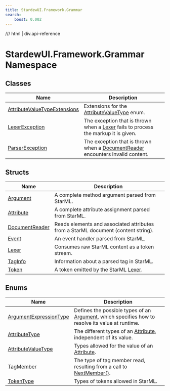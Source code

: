 ```yaml
---
title: StardewUI.Framework.Grammar
search:
    boost: 0.002
---
```


<link rel="stylesheet" href="/StardewUI/stylesheets/reference.css" />

/// html | div.api-reference

# StardewUI.Framework.Grammar Namespace

## Classes

| Name | Description |
| --- | --- |
| [AttributeValueTypeExtensions](attributevaluetypeextensions.md) | Extensions for the [AttributeValueType](attributevaluetype.md) enum. |
| [LexerException](lexerexception.md) | The exception that is thrown when a [Lexer](lexer.md) fails to process the markup it is given. |
| [ParserException](parserexception.md) | The exception that is thrown when a [DocumentReader](documentreader.md) encounters invalid content. |

## Structs

| Name | Description |
| --- | --- |
| [Argument](argument.md) | A complete method argument parsed from StarML. |
| [Attribute](attribute.md) | A complete attribute assignment parsed from StarML. |
| [DocumentReader](documentreader.md) | Reads elements and associated attributes from a StarML document (content string). |
| [Event](event.md) | An event handler parsed from StarML. |
| [Lexer](lexer.md) | Consumes raw StarML content as a token stream. |
| [TagInfo](taginfo.md) | Information about a parsed tag in StarML. |
| [Token](token.md) | A token emitted by the StarML [Lexer](lexer.md). |

## Enums

| Name | Description |
| --- | --- |
| [ArgumentExpressionType](argumentexpressiontype.md) | Defines the possible types of an [Argument](argument.md), which specifies how to resolve its value at runtime. |
| [AttributeType](attributetype.md) | The different types of an [Attribute](attribute.md), independent of its value. |
| [AttributeValueType](attributevaluetype.md) | Types allowed for the value of an [Attribute](attribute.md). |
| [TagMember](tagmember.md) | The type of tag member read, resulting from a call to [NextMember()](documentreader.md#nextmember). |
| [TokenType](tokentype.md) | Types of tokens allowed in StarML. |

